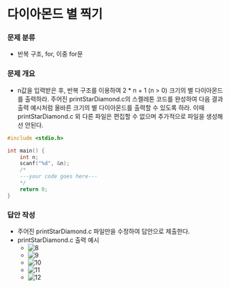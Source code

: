 # 다이아몬드 별 찍기
### 문제 분류
* 반복 구조, for, 이중 for문

### 문제 개요
* n값을 입력받은 후, 반복 구조를 이용하여 2 * n + 1 (n > 0) 크기의 별 다이아몬드를 출력하라. 주어진 printStarDiamond.c의 스켈레톤 코드를 완성하여 다음 결과 출력 예시처럼 올바른 크기의 별 다이아몬드를 출력할 수 있도록 하라. 이때 printStarDiamond.c 외 다른 파일은 편집할 수 없으며 추가적으로 파일을 생성해선 안된다.

```C
#include <stdio.h>

int main() {
    int n;
    scanf("%d", &n);
	/*
    ---your code goes here---
    */
    return 0;
}
```

### 답안 작성
* 주어진 printStarDiamond.c 파일만을 수정하여 답안으로 제출한다.
* printStarDiamond.c 출력 예시
    * ![8](https://user-images.githubusercontent.com/56226889/208781866-e7fe3cb2-d091-4516-a084-b1c9f155e8c5.png)
    * ![9](https://user-images.githubusercontent.com/56226889/208781868-0915279c-b015-4f91-b870-254d0a1c49f6.png)
    * ![10](https://user-images.githubusercontent.com/56226889/208781870-7d0f9637-875c-4434-bf2c-7b3d70486f48.png)
    * ![11](https://user-images.githubusercontent.com/56226889/208781860-c48ae6ec-4841-4145-9b4b-51047678329e.png)
    * ![12](https://user-images.githubusercontent.com/56226889/208781865-3045b7f2-aecb-4aba-a563-ea9c4a770dba.png)